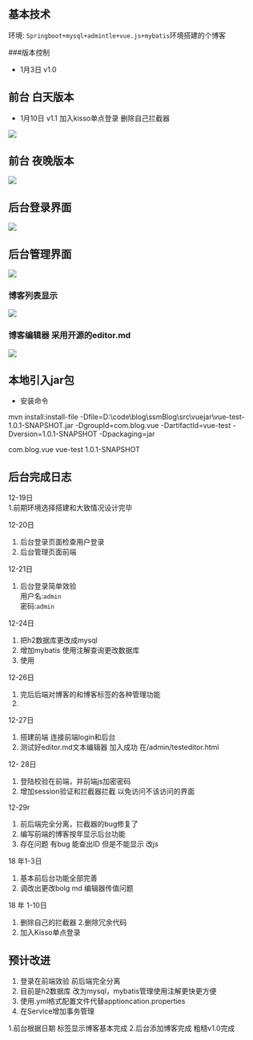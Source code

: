 
## 基本技术

环境: `Springboot+mysql+admintle+vue.js+mybatis`环境搭建的个博客

###版本控制

- 1月3日  v1.0
## 前台 白天版本
- 1月10日 v1.1   加入kisso单点登录 删除自己拦截器
 
![](https://i.imgur.com/lL7KoN8.jpg)
## 前台 夜晚版本

![](https://i.imgur.com/Dhk0Mvl.jpg)
## 后台登录界面
 ![](https://i.imgur.com/axudahd.png)

## 后台管理界面
![](https://i.imgur.com/A7dJ0IM.png)

### 博客列表显示
![](https://i.imgur.com/mQKfZms.png)

### 博客编辑器 采用开源的editor.md
![](https://i.imgur.com/PqxEg1Y.png)

## 本地引入jar包
- 安装命令


mvn install:install-file -Dfile=D:\code\blog\ssmBlog\src\vuejar\vue-test-1.0.1-SNAPSHOT.jar -DgroupId=com.blog.vue -DartifactId=vue-test  -Dversion=1.0.1-SNAPSHOT -Dpackaging=jar

<groupId>com.blog.vue</groupId>
    <artifactId>vue-test</artifactId>
    <version>1.0.1-SNAPSHOT</version>

## 后台完成日志
12-19日<br>
1.前期环境选择搭建和大致情况设计完毕

12-20日<br>
1. 后台登录页面检查用户登录
2. 后台管理页面前端

12-21日<br>
1. 后台登录简单效验<br>
		用户名:`admin`  
		密码:`admin`

12-24日<br>
1.  把h2数据库更改成mysql
2.  增加mybatis 使用注解查询更改数据库
3.  使用


12-26日<br>
1.  完后后端对博客的和博客标签的各种管理功能
2.  

12-27日<br>
1.  搭建前端 连接前端login和后台
2.  测试好editor.md文本编辑器 加入成功 在/admin/testeditor.html


12- 28日<br>
1. 登陆校验在前端，并前端js加密密码
2. 增加session验证和拦截器拦截 以免访问不该访问的界面

12-29r<br>
1. 前后端完全分离，拦截器的bug修复了
2. 编写前端的博客按年显示后台功能
3. 存在问题 有bug 能查出ID 但是不能显示 改js

18 年1-3日<br>
1. 基本前后台功能全部完善
2. 调改出更改bolg md 编辑器传值问题

18 年 1-10日<br>
1. 删除自己的拦截器 
2.删除冗余代码
3. 加入Kisso单点登录
## 预计改进
1. 登录在前端效验 前后端完全分离<br>
2. 目前是h2数据库 改为mysql，mybatis管理使用注解更快更方便
3. 使用.yml格式配置文件代替apptioncation.properties
4. 在Service增加事务管理





1.前台根据日期 标签显示博客基本完成
2.后台添加博客完成 粗糙v1.0完成